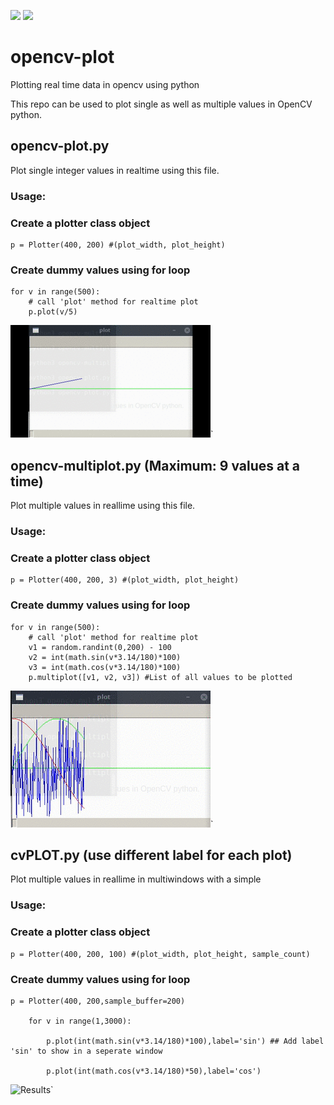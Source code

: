 <a href="https://linkedin.com/in/2vin"><img src="https://img.shields.io/badge/LinkedIn-0077B5?style=for-the-badge&logo=linkedin&logoColor=white"></img></a>
<a href="https://connect.vin"><img src="https://img.shields.io/badge/website-FF6A00?style=for-the-badge&logo=About.me&logoColor=white"></img></a>

# opencv-plot   
Plotting real time data in opencv using python   

This repo can be used to plot single as well as multiple values in OpenCV python.    
## opencv-plot.py   
Plot single integer values in realtime using this file.     

### Usage:        
### Create a plotter class object  
```
p = Plotter(400, 200) #(plot_width, plot_height)   
```   

### Create dummy values using for loop     
```
for v in range(500):    
	# call 'plot' method for realtime plot    
	p.plot(v/5)     
```     
![Results](https://github.com/2vin/opencv-plot/blob/master/opencv_plot.gif)`       
  
## opencv-multiplot.py  (Maximum: 9 values at a time)     
Plot multiple values in reallime  using this file.    

### Usage:    
### Create a plotter class object    
```
p = Plotter(400, 200, 3) #(plot_width, plot_height)    
```

### Create dummy values using for loop    
```
for v in range(500):    
	# call 'plot' method for realtime plot    
	v1 = random.randint(0,200) - 100       
	v2 = int(math.sin(v*3.14/180)*100)      
	v3 = int(math.cos(v*3.14/180)*100)        
	p.multiplot([v1, v2, v3]) #List of all values to be plotted        
```   
![Results](https://github.com/2vin/opencv-plot/blob/master/opencv_multiplot.gif)`       



## cvPLOT.py (use different label for each plot)   
Plot multiple values in reallime in multiwindows with a simple 

### Usage:    
### Create a plotter class object    
```
p = Plotter(400, 200, 100) #(plot_width, plot_height, sample_count)    
```

### Create dummy values using for loop    
```
p = Plotter(400, 200,sample_buffer=200)
    
    for v in range(1,3000):
        
        p.plot(int(math.sin(v*3.14/180)*100),label='sin') ## Add label 'sin' to show in a seperate window
        
        p.plot(int(math.cos(v*3.14/180)*50),label='cos')     
```   
![Results](https://github.com/Parrytoss/opencv-plot/blob/featurefull/cvPLOT_sin.gif)`       

